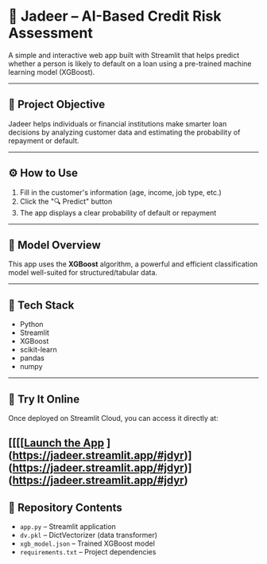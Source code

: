 # 📌 Jadeer – AI-Based Credit Risk Assessment

A simple and interactive web app built with Streamlit that helps predict whether a person is likely to default on a loan using a pre-trained machine learning model (XGBoost).

---

## 🎯 Project Objective

Jadeer helps individuals or financial institutions make smarter loan decisions by analyzing customer data and estimating the probability of repayment or default.

---

## ⚙️ How to Use

1. Fill in the customer's information (age, income, job type, etc.)
2. Click the "🔍 Predict" button
3. The app displays a clear probability of default or repayment

---

## 🧠 Model Overview

This app uses the **XGBoost** algorithm, a powerful and efficient classification model well-suited for structured/tabular data.

---

## 🧰 Tech Stack

- Python
- Streamlit
- XGBoost
- scikit-learn
- pandas
- numpy

---

## 🚀 Try It Online

Once deployed on Streamlit Cloud, you can access it directly at:

[[[[[Launch the App](https://share.streamlit.io/your-username/jadeer/main/app.py](https://jadeer.streamlit.app/#jdyr))
](https://jadeer.streamlit.app/#jdyr)](https://jadeer.streamlit.app/#jdyr)](https://jadeer.streamlit.app/#jdyr)
---

## 📁 Repository Contents

- `app.py` – Streamlit application
- `dv.pkl` – DictVectorizer (data transformer)
- `xgb_model.json` – Trained XGBoost model
- `requirements.txt` – Project dependencies
